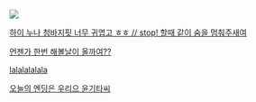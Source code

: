 #  

![](https://upload2.inven.co.kr/upload/2015/12/16/bbs/i13201890890.jpg)    


 [하이 누나 청바지핏 너무 귀엽고 ㅎㅎ // stop! 할때 같이 숨을 멈춰주새여](https://youtu.be/NC5lqY0xSp4)  

 [언젠가 한번 해볼날이 올까여??](https://youtu.be/adiKeNfK1Mc)  

 [lalalalalala](https://youtu.be/TgUo2q1VK7E)  
 
 
 [오늘의 엔딩은 우리으 윤기타씨](https://youtu.be/Lm5pklfk7MQ)

 
